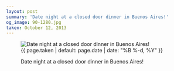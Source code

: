 ```yaml
---
layout: post
summary: 'Date night at a closed door dinner in Buenos Aires!'
og_image: 90-1280.jpg
taken: October 12, 2013
---
```


<figure class="post" data-src="{{ site.assets_url }}/{{ page.og_image }}">
<img alt="Date night at a closed door dinner in Buenos Aires!" sizes="(min-width: 700px) 50vw, calc(100vw - 2rem)" src="{{ site.assets_url }}/90-640.jpg" srcset="{{ site.assets_url }}/90-1280.jpg 1280w, {{ site.assets_url }}/90-960.jpg 960w, {{ site.assets_url }}/90-640.jpg 640w, {{ site.assets_url }}/90-320.jpg 320w"/>
<figcaption>
<time>{{ page.taken | default: page.date | date: "%B %-d, %Y" }}</time>
<p>Date night at a closed door dinner in Buenos Aires!</p>
</figcaption>
</figure>
